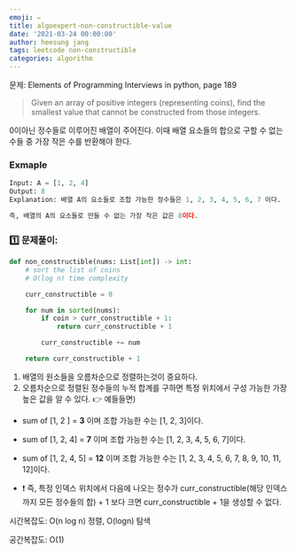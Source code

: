 ```yaml
---
emoji: ✏️
title: algoexpert-non-constructible-value
date: '2021-03-24 00:00:00'
author: heesung jang
tags: leetcode non-constructible
categories: algorithm
---
```


문제: Elements of Programming Interviews in python, page 189

> Given an array of positive integers (representing coins), find the smallest value that cannot be constructed from those integers.

0이아닌 정수들로 이루어진 배열이 주어진다. 이때 배열 요소들의 합으로 구할 수 없는 수들 중 가장 작은 수를 반환해야 한다.

### Exmaple

```python
Input: A = [1, 2, 4]
Output: 8
Explanation: 배열 A의 요소들로 조합 가능한 정수들은 1, 2, 3, 4, 5, 6, 7 이다.

즉, 배열의 A의 요소들로 만들 수 없는 가장 작은 값은 8이다.
```

### 1️⃣ 문제풀이:

```python
def non_constructible(nums: List[int]) -> int:
    # sort the list of coins
    # O(log n) time complexity

    curr_constructible = 0

    for num in sorted(nums):
        if coin > curr_constructible + 1:
            return curr_constructible + 1

        curr_constructible += num

    return curr_constructible + 1
```

1. 배열의 원소들을 오름차순으로 정렬하는것이 중요하다.
2. 오름차순으로 정렬된 정수들의 누적 합계를 구하면 특정 위치에서 구성 가능한 가장 높은 값을 알 수 있다.
   👉 예들들면)

- sum of [1, 2 ] = **3** 이며 조합 가능한 수는 [1, 2, 3]이다.
- sum of [1, 2, 4] = **7** 이며 조합 가능한 수는 [1, 2, 3, 4, 5, 6, 7]이다.
- sum of [1, 2, 4, 5] = **12** 이며 조합 가능한 수는 [1, 2, 3, 4, 5, 6, 7, 8, 9, 10, 11, 12]이다.

- ❗️ 즉, 특정 인덱스 위치에서 다음에 나오는 정수가 curr_constructible(해당 인덱스까지 모든 정수들의 합) + 1 보다 크면 curr_constructible + 1을 생성할 수 없다.

시간복잡도: O(n log n) 정렬, O(logn) 탐색

공간복잡도: O(1)

```toc

```
